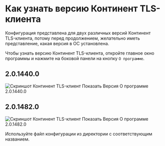 # Как узнать версию Континент TLS-клиента

Конфигурация представлена для двух различных версий Континент TLS-клиента, потому перед продолжением, желательно иметь представление, какая версия в ОС установлена.

Чтобы узнать версию Континент TLS-клиента, откройте главное окно программы и нажмите на боковой панели на кнопку `О программе`.

<!-- tabs:start -->

## **2.0.1440.0**

![Скриншот Континент TLS-клиент Показать Версия О программе 2.0.1440.0](../../assets/common-images/Continent_TlsClient/Continent_TlsClient-Show_version-2.0.1440.0.png)

## **2.0.1482.0**

![Скриншот Континент TLS-клиент Показать Версия О программе 2.0.1482.0](../../assets/common-images/Continent_TlsClient/Continent_TlsClient-Show_version-2.0.1482.0.png)

<!-- tabs:end -->

Используйте файл конфигурации из директории с соответствующим названием.

<!-- // code: language=markdown insertSpaces=true tabSize=2 -->